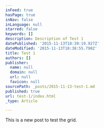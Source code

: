 ```yaml
---
inFeed: true
hasPage: true
inNav: false
inLanguage: null
starred: false
keywords: []
description: Description of Test 1
datePublished: '2015-11-13T18:39:19.927Z'
dateModified: '2015-11-13T18:38:55.790Z'
title: Test 1
authors: []
publisher:
  name: null
  domain: null
  url: null
  favicon: null
sourcePath: _posts/2015-11-13-test-1.md
published: true
url: test-1/index.html
_type: Article

---
```

This is a new post to test the grid.